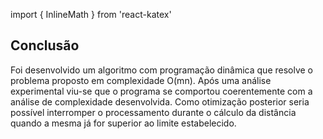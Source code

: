 import { InlineMath } from 'react-katex'

## Conclusão

Foi desenvolvido um algoritmo com programação dinâmica que resolve o problema proposto
em complexidade <InlineMath>O(mn)</InlineMath>. Após uma análise experimental viu-se
que o programa se comportou coerentemente com a análise de complexidade desenvolvida.
Como otimização posterior seria possível interromper o processamento durante o cálculo
da distância quando a mesma já for superior ao limite estabelecido.
